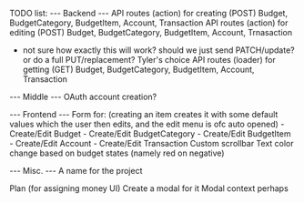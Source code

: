 TODO list:
--- Backend ---
API routes (action) for creating (POST) Budget, BudgetCategory, BudgetItem, Account, Transaction
API routes (action) for editing (POST) Budget, BudgetCategory, BudgetItem, Account, Trnasaction
 - not sure how exactly this will work? should we just send PATCH/update? or do a full PUT/replacement? Tyler's choice
API routes (loader) for getting (GET) Budget, BudgetCategory, BudgetItem, Account, Transaction

--- Middle ---
OAuth account creation?

--- Frontend ---
Form for: (creating an item creates it with some default values which the user then edits, and the edit menu is ofc auto opened)
    - Create/Edit Budget
    - Create/Edit BudgetCategory
    - Create/Edit BudgetItem
    - Create/Edit Account
    - Create/Edit Transaction
Custom scrollbar
Text color change based on budget states (namely red on negative)

--- Misc. ---
A name for the project

Plan (for assigning money UI)
Create a modal for it
Modal context perhaps
